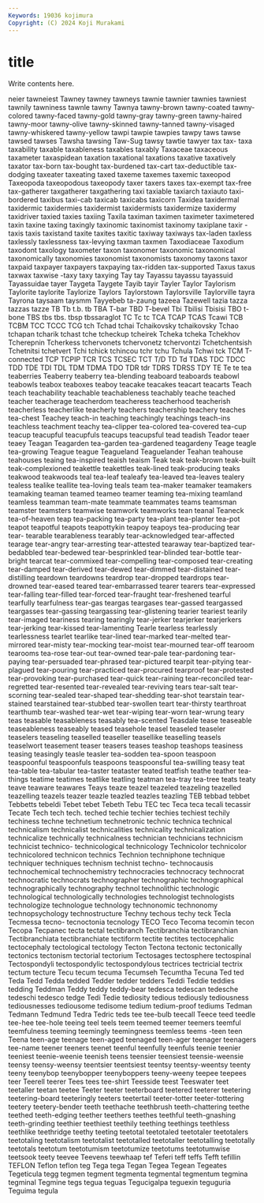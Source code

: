 ```yaml
---
Keywords: 19036 kojimura
Copyright: (C) 2024 Koji Murakami
---
```


# title

Write contents here.



neier tawneiest Tawney tawney tawneys tawnie tawnier tawnies tawniest
tawnily tawniness tawnle tawny Tawnya tawny-brown tawny-coated tawny-colored tawny-faced tawny-gold
tawny-gray tawny-green tawny-haired tawny-moor tawny-olive tawny-skinned tawny-tanned tawny-visaged tawny-whiskered tawny-yellow
tawpi tawpie tawpies tawpy taws tawse tawsed tawses Tawsha tawsing
Taw-Sug tawsy tawtie tawyer tax tax- taxa taxability taxable taxableness
taxables taxably Taxaceae taxaceous taxameter taxaspidean taxation taxational taxations taxative
taxatively taxator tax-born tax-bought tax-burdened tax-cart tax-deductible tax-dodging taxeater taxeating
taxed taxeme taxemes taxemic taxeopod Taxeopoda taxeopodous taxeopody taxer taxers
taxes tax-exempt tax-free tax-gatherer taxgatherer taxgathering taxi taxiable taxiarch taxiauto
taxi-bordered taxibus taxi-cab taxicab taxicabs taxicorn Taxidea taxidermal taxidermic taxidermies
taxidermist taxidermists taxidermize taxidermy taxidriver taxied taxies taxiing Taxila taximan
taximen taximeter taximetered taxin taxine taxing taxingly taxinomic taxinomist taxinomy
taxiplane taxir -taxis taxis taxistand taxite taxites taxitic taxiway taxiways
tax-laden taxless taxlessly taxlessness tax-levying taxman taxmen Taxodiaceae Taxodium taxodont
taxology taxometer taxon taxonomer taxonomic taxonomical taxonomically taxonomies taxonomist taxonomists
taxonomy taxons taxor taxpaid taxpayer taxpayers taxpaying tax-ridden tax-supported Taxus
taxus taxwax taxwise -taxy taxy taxying Tay tay Tayassu tayassu
tayassuid Tayassuidae tayer Taygeta Taygete Tayib tayir Tayler Taylor Taylorism
Taylorite taylorite Taylorize Taylors Taylorstown Taylorsville Taylorville tayra Tayrona taysaam
taysmm Tayyebeb ta-zaung tazeea Tazewell tazia tazza tazzas tazze TB
Tb t.b. tb TBA T-bar TBD T-bevel Tbi Tbilisi Tbisisi
TBO t-bone TBS tbs tbs. tbsp tbssaraglot TC Tc tc
TCA TCAP TCAS Tcawi TCB TCBM TCC TCCC TCG tch
Tchad tchai Tchaikovsky tchaikovsky Tchao tchapan tcharik tchast tche tcheckup
tcheirek Tcheka tcheka Tchekhov Tcherepnin Tcherkess tchervonets tchervonetz tchervontzi Tchetchentsish
Tchetnitsi tchetvert Tchi tchick tchincou tchr tchu Tchula Tchwi tck
TCM T-connected TCP TCPIP TCR TCS TCSEC TCT T/D TD
Td TDAS TDC TDCC TDD TDE TDI TDL TDM TDMA
TDO TDR tdr TDRS TDRSS TDY TE Te te tea
teaberries Teaberry teaberry tea-blending teaboard teaboards teabowl teabowls teabox teaboxes
teaboy teacake teacakes teacart teacarts Teach teach teachability teachable teachableness
teachably teache teached teacher teacherage teacherdom teacheress teacherhood teacherish teacherless
teacherlike teacherly teachers teachership teachery teaches tea-chest Teachey teach-in teaching
teachingly teachings teach-ins teachless teachment teachy tea-clipper tea-colored tea-covered tea-cup
teacup teacupful teacupfuls teacups teacupsful tead teadish Teador teaer teaey
Teagan Teagarden tea-garden tea-gardened teagardeny Teage teagle tea-growing Teague teague
Teagueland Teaguelander Teahan teahouse teahouses teaing tea-inspired teaish teaism Teak
teak teak-brown teak-built teak-complexioned teakettle teakettles teak-lined teak-producing teaks teakwood
teakwoods teal tea-leaf tealeafy tea-leaved tea-leaves tealery tealess tealike teallite
tea-loving teals team tea-maker teamaker teamakers teamaking teaman teamed teameo
teamer teaming tea-mixing teamland teamless teamman team-mate teammate teammates teams
teamsman teamster teamsters teamwise teamwork teamworks tean teanal Teaneck tea-of-heaven
teap tea-packing tea-party tea-plant tea-planter tea-pot teapot teapotful teapots teapottykin
teapoy teapoys tea-producing tear tear- tearable tearableness tearably tear-acknowledged tear-affected
tearage tear-angry tear-arresting tear-attested tearaway tear-baptized tear-bedabbled tear-bedewed tear-besprinkled tear-blinded
tear-bottle tear-bright tearcat tear-commixed tear-compelling tear-composed tear-creating tear-damped tear-derived tear-dewed
tear-dimmed tear-distained tear-distilling teardown teardowns teardrop tear-dropped teardrops tear-drowned tear-eased
teared tear-embarrassed tearer tearers tear-expressed tear-falling tear-filled tear-forced tear-fraught tear-freshened
tearful tearfully tearfulness tear-gas teargas teargases tear-gassed teargassed teargasses tear-gassing
teargassing tear-glistening tearier teariest tearily tear-imaged teariness tearing tearingly tear-jerker
tearjerker tearjerkers tear-jerking tear-kissed tear-lamenting Tearle tearless tearlessly tearlessness tearlet
tearlike tear-lined tear-marked tear-melted tear-mirrored tear-misty tear-mocking tear-moist tear-mourned tear-off
tearoom tearooms tea-rose tear-out tear-owned tear-pale tear-pardoning tear-paying tear-persuaded tear-phrased
tear-pictured tearpit tear-pitying tear-plagued tear-pouring tear-practiced tear-procured tearproof tear-protested tear-provoking
tear-purchased tear-quick tear-raining tear-reconciled tear-regretted tear-resented tear-revealed tear-reviving tears tear-salt
tear-scorning tear-sealed tear-shaped tear-shedding tear-shot tearstain tear-stained tearstained tear-stubbed tear-swollen
teart tear-thirsty tearthroat tearthumb tear-washed tear-wet tear-wiping tear-worn tear-wrung teary
teas teasable teasableness teasably tea-scented Teasdale tease teaseable teaseableness teaseably
teased teasehole teasel teaseled teaseler teaselers teaseling teaselled teaseller teasellike
teaselling teasels teaselwort teasement teaser teasers teases teashop teashops teasiness
teasing teasingly teasle teasler tea-sodden tea-spoon teaspoon teaspoonful teaspoonfuls teaspoons
teaspoonsful tea-swilling teasy teat tea-table tea-tabular tea-taster teataster teated teatfish
teathe teather tea-things teatime teatimes teatlike teatling teatman tea-tray tea-tree
teats teaty teave teaware teawares Teays teaze teazel teazeled teazeling
teazelled teazelling teazels teazer teazle teazled teazles teazling TEB tebbad
tebbet Tebbetts tebeldi Tebet tebet Tebeth Tebu TEC tec Teca
teca tecali tecassir Tecate Tech tech tech. teched techie techier
techies techiest techily techiness techne technetium technetronic technic technica technical
technicalism technicalist technicalities technicality technicalization technicalize technically technicalness technician technicians
technicism technicist technico- technicological technicology Technicolor technicolor technicolored technicon technics
Technion techniphone technique techniquer techniques technism technist techno- technocausis technochemical
technochemistry technocracies technocracy technocrat technocratic technocrats technographer technographic technographical technographically
technography technol technolithic technologic technological technologically technologies technologist technologists technologize
technologue technology technonomic technonomy technopsychology technostructure Techny techous techy teck
Tecla Tecmessa tecno- tecnoctonia tecnology TECO Teco Tecoma tecomin tecon
Tecopa Tecpanec tecta tectal tectibranch Tectibranchia tectibranchian Tectibranchiata tectibranchiate tectiform
tectite tectites tectocephalic tectocephaly tectological tectology Tecton Tectona tectonic tectonically
tectonics tectonism tectorial tectorium Tectosages tectosphere tectospinal Tectospondyli tectospondylic tectospondylous
tectrices tectricial tectrix tectum tecture Tecu tecum tecuma Tecumseh Tecumtha
Tecuna Ted ted Teda Tedd Tedda tedded Tedder tedder tedders
Teddi Teddie teddies tedding Teddman Teddy teddy teddy-bear tedesca tedescan
tedesche tedeschi tedesco tedge Tedi Tedie tediosity tedious tediously tediousness
tediousnesses tediousome tedisome tedium tedium-proof tediums Tedman Tedmann Tedmund Tedra
Tedric teds tee tee-bulb teecall Teece teed teedle tee-hee tee-hole
teeing teel teels teem teemed teemer teemers teemful teemfulness teeming
teemingly teemingness teemless teems -teen teen Teena teen-age teenage teen-aged
teenaged teen-ager teenager teenagers tee-name teener teeners teenet teenful teenfully
teenfuls teenie teenier teeniest teenie-weenie teenish teens teensier teensiest teensie-weensie
teensy teensy-weensy teentsier teentsiest teentsy teentsy-weentsy teenty teeny teenybop teenybopper
teenyboppers teeny-weeny teepee teepees teer Teerell teerer Tees tees tee-shirt
Teesside teest Teeswater teet teetaller teetan teetee Teeter teeter teeterboard
teetered teeterer teetering teetering-board teeteringly teeters teetertail teeter-totter teeter-tottering teetery
teetery-bender teeth teethache teethbrush teeth-chattering teethe teethed teeth-edging teether teethers
teethes teethful teeth-gnashing teeth-grinding teethier teethiest teethily teething teethings teethless
teethlike teethridge teethy teeting teetotal teetotaled teetotaler teetotalers teetotaling teetotalism
teetotalist teetotalled teetotaller teetotalling teetotally teetotals teetotum teetotumism teetotumize teetotums
teetotumwise teetsook teety teevee Teevens teewhaap tef Teferi teff teffs
Tefft tefillin TEFLON Teflon teflon teg Tega tega Tegan Tegea
Tegean Tegeates Tegeticula tegg tegmen tegment tegmenta tegmental tegmentum tegmina
tegminal Tegmine tegs tegua teguas Tegucigalpa teguexin teguguria Teguima tegula
